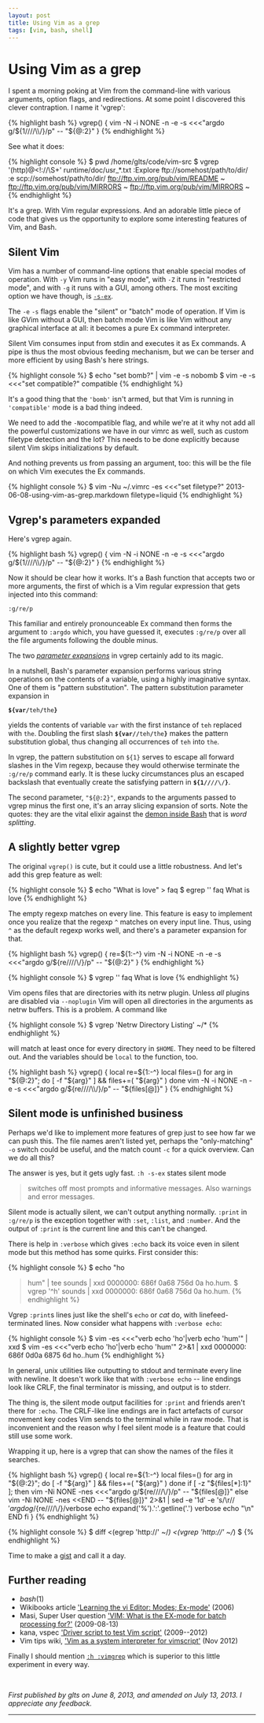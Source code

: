 ```yaml
---
layout: post
title: Using Vim as a grep
tags: [vim, bash, shell]
---
```

# Using Vim as a grep

I spent a morning poking at Vim from the command-line with various
arguments, option flags, and redirections. At some point I discovered
this clever contraption. I name it 'vgrep':

{% highlight bash %}
vgrep() {
    vim -N -i NONE -n -e -s <<<"argdo g/${1////\\/}/p" -- "${@:2}"
}
{% endhighlight %}

See what it does:

{% highlight console %}
$ pwd
/home/glts/code/vim-src
$ vgrep '\(http\)\@<!://\S\+' runtime/doc/usr_*.txt
        :Explore ftp://somehost/path/to/dir/
        :e scp://somehost/path/to/dir/
                ftp://ftp.vim.org/pub/vim/README ~
        ftp://ftp.vim.org/pub/vim/MIRRORS ~
        ftp://ftp.vim.org/pub/vim/MIRRORS ~
{% endhighlight %}

It's a grep. With Vim regular expressions. And an adorable little piece
of code that gives us the opportunity to explore some interesting
features of Vim, and Bash.


## Silent Vim

Vim has a number of command-line options that enable special modes of
operation. With `-y` Vim runs in "easy mode", with `-Z` it runs in
"restricted mode", and with `-g` it runs with a GUI, among others. The
most exciting option we have though, is
[`-s-ex`](http://vimdoc.sourceforge.net/htmldoc/starting.html#-s-ex).

The `-e` `-s` flags enable the "silent" or "batch" mode of operation. If
Vim is like GVim without a GUI, then batch mode Vim is like Vim without
any graphical interface at all: it becomes a pure Ex command
interpreter.

Silent Vim consumes input from stdin and executes it as Ex commands. A
pipe is thus the most obvious feeding mechanism, but we can be terser
and more efficient by using Bash's here strings.

{% highlight console %}
$ echo "set bomb?" | vim -e -s
nobomb
$ vim -e -s <<<"set compatible?"
  compatible
{% endhighlight %}

It's a good thing that the `'bomb'` isn't armed, but that Vim is running
in `'compatible'` mode is a bad thing indeed.

We need to add the `-N`ocompatible flag, and while we're at it why not
add all the powerful customizations we have in our vimrc as well, such
as custom filetype detection and the lot? This needs to be done
explicitly because silent Vim skips initializations by default.

And nothing prevents us from passing an argument, too: this will be the
file on which Vim executes the Ex commands.

{% highlight console %}
$ vim -Nu ~/.vimrc -es <<<"set filetype?" 2013-06-08-using-vim-as-grep.markdown
  filetype=liquid
{% endhighlight %}


## Vgrep's parameters expanded

Here's vgrep again.

{% highlight bash %}
vgrep() {
    vim -N -i NONE -n -e -s <<<"argdo g/${1////\\/}/p" -- "${@:2}"
}
{% endhighlight %}

Now it should be clear how it works. It's a Bash function that accepts
two or more arguments, the first of which is a Vim regular expression
that gets injected into this command:

    :g/re/p

This familiar and entirely pronounceable Ex command then forms the
argument to `:argdo` which, you have guessed it, executes `:g/re/p` over
all the file arguments following the double minus.

The two [*parameter expansions*](http://linux.die.net/man/1/bash) in
vgrep certainly add to its magic.

In a nutshell, Bash's parameter expansion performs various string
operations on the contents of a variable, using a highly imaginative
syntax. One of them is "pattern substitution". The pattern substitution
parameter expansion in

<code><span style="font-weight:bold;">${var/</span>teh<span
style="font-weight:bold;">/</span>the<span
style="font-weight:bold;">}</span></code>

yields the contents of variable `var` with the first instance of `teh`
replaced with `the`. Doubling the first slash <code><span
style="font-weight:bold;">${var//</span>teh<span
style="font-weight:bold;">/</span>the<span
style="font-weight:bold;">}</span></code> makes the pattern substitution
global, thus changing all occurrences of `teh` into `the`.

In vgrep, the pattern substitution on `${1}` serves to escape all
forward slashes in the Vim regexp, because they would otherwise
terminate the `:g/re/p` command early. It is these lucky circumstances
plus an escaped backslash that eventually create the satisfying pattern
in <code><span style="font-weight:bold;">${1//</span>/<span
style="font-weight:bold;">/</span>\\/<span
style="font-weight:bold;">}</span></code>.

The second parameter, `"${@:2}"`, expands to the arguments passed to
vgrep minus the first one, it's an array slicing expansion of sorts.
Note the quotes: they are the vital elixir against the [demon inside
Bash](http://mywiki.wooledge.org/BashGuide/Practices#Quoting) that is
*word splitting*.


## A slightly better vgrep

The original `vgrep()` is cute, but it could use a little robustness.
And let's add this grep feature as well:

{% highlight console %}
$ echo "What is love" > faq
$ egrep '' faq
What is love
{% endhighlight %}

The empty regexp matches on every line. This feature is easy to
implement once you realize that the regexp `^` matches on every input
line. Thus, using `^` as the default regexp works well, and there's a
parameter expansion for that.

{% highlight bash %}
vgrep() {
    re=${1:-^}
    vim -N -i NONE -n -e -s <<<"argdo g/${re////\\/}/p" -- "${@:2}"
}
{% endhighlight %}

{% highlight console %}
$ vgrep '' faq
What is love
{% endhighlight %}

Vim opens files that are directories with its netrw plugin. Unless *all*
plugins are disabled via `--noplugin` Vim will open all directories in
the arguments as netrw buffers. This is a problem. A command like

{% highlight console %}
$ vgrep 'Netrw Directory Listing' ~/*
{% endhighlight %}

will match at least once for every directory in `$HOME`. They need to be
filtered out. And the variables should be `local` to the function, too.

{% highlight bash %}
vgrep() {
    local re=${1:-^}
    local files=()
    for arg in "${@:2}"; do
        [ -f "${arg}" ] && files+=( "${arg}" )
    done
    vim -N -i NONE -n -e -s <<<"argdo g/${re////\\/}/p" -- "${files[@]}"
}
{% endhighlight %}


## Silent mode is unfinished business

Perhaps we'd like to implement more features of grep just to see how far
we can push this. The file names aren't listed yet, perhaps the
"only-matching" `-o` switch could be useful, and the match count `-c`
for a quick overview. Can we do all this?

The answer is yes, but it gets ugly fast. `:h -s-ex` states silent mode

> switches off most prompts and informative messages. Also warnings and
> error messages.

Silent mode is actually silent, we can't output anything normally.
`:print` in `:g/re/p` is the exception together with `:set`, `:list`,
and `:number`. And the output of `:print` is the current line and this
can't be changed.

There is help in `:verbose` which gives `:echo` back its voice even in
silent mode but this method has some quirks. First consider this:

{% highlight console %}
$ echo "ho
> hum" | tee sounds | xxd
0000000: 686f 0a68 756d 0a                        ho.hum.
$ vgrep '^h' sounds | xxd
0000000: 686f 0a68 756d 0a                        ho.hum.
{% endhighlight %}

Vgrep `:print`s lines just like the shell's `echo` or *cat* do, with
linefeed-terminated lines. Now consider what happens with `:verbose
echo`:

{% highlight console %}
$ vim -es <<<"verb echo 'ho'|verb echo 'hum'" | xxd
$ vim -es <<<"verb echo 'ho'|verb echo 'hum'" 2>&1 | xxd
0000000: 686f 0d0a 6875 6d                        ho..hum
{% endhighlight %}

In general, unix utilities like outputting to stdout and terminate every
line with newline. It doesn't work like that with `:verbose echo` --
line endings look like CRLF, the final terminator is missing, and output
is to stderr.

The thing is, the silent mode output facilities for `:print` and friends
aren't there for `:echo`. The CRLF-like line endings are in fact
artefacts of cursor movement key codes Vim sends to the terminal while
in raw mode. That is inconvenient and the reason why I feel silent mode
is a feature that could still use some work.

Wrapping it up, here is a vgrep that can show the names of the files it
searches.

{% highlight bash %}
vgrep() {
    local re=${1:-^}
    local files=()
    for arg in "${@:2}"; do
        [ -f "${arg}" ] && files+=( "${arg}" )
    done
    if [ -z "${files[*]:1}" ]; then
        vim -Ni NONE -nes <<<"argdo g/${re////\\/}/p" -- "${files[@]}"
    else
        vim -Ni NONE -nes <<END -- "${files[@]}" 2>&1 | sed -e '1d' -e 's/\r$//'
        argdo g/${re////\\/}/verbose echo expand('%').':'.getline('.')
        verbose echo "\n"
END
    fi
}
{% endhighlight %}

{% highlight console %}
$ diff <(egrep 'http://' ~/*) <(vgrep 'http://' ~/*)
$
{% endhighlight %}

Time to make a [gist](https://gist.github.com/glts/5693322) and call it
a day.

## Further reading

*   *bash*(1)
*   Wikibooks article ['Learning the vi Editor: Modes;
Ex-mode'](http://en.wikibooks.org/wiki/Learning_the_vi_Editor/Vim/Modes#Ex-mode)
(2006)
*   Masi, Super User question ['VIM: What is the EX-mode for batch
processing for?'](http://superuser.com/q/22455) (2009-08-13)
*   kana, vspec ['Driver script to test Vim
script'](https://github.com/kana/vim-vspec/blob/master/bin/vspec)
(2009--2012)
*   Vim tips wiki, ['Vim as a system interpreter for
vimscript'](http://vim.wikia.com/wiki/Vim_as_a_system_interpreter_for_vimscript)
(Nov 2012)

Finally I should mention [`:h :vimgrep`][vimgrep] which is superior to
this little experiment in every way.

[vimgrep]: http://vimdoc.sourceforge.net/htmldoc/quickfix.html#:vimgrep

<br />

*First published by glts on June 8, 2013, and amended on July 13, 2013.
I appreciate any feedback.*

---
